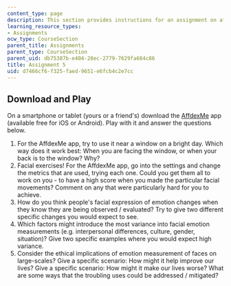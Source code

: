 ```yaml
---
content_type: page
description: This section provides instructions for an assignment on affective computing.
learning_resource_types:
- Assignments
ocw_type: CourseSection
parent_title: Assignments
parent_type: CourseSection
parent_uid: db75387b-e404-28ec-2779-7629fa684c86
title: Assignment 5
uid: d7466cf6-f325-faed-9651-e6fcb4c2e7cc
---
```


Download and Play
-----------------

On a smartphone or tablet (yours or a friend's) download the [AffdexMe](http://www.affectiva.com/solutions/mobile/) app (available free for iOS or Android). Play with it and answer the questions below.

1.  For the AffdexMe app, try to use it near a window on a bright day. Which way does it work best: When you are facing the window, or when your back is to the window? Why?
2.  Facial exercises! For the AffdexMe app, go into the settings and change the metrics that are used, trying each one. Could you get them all to work on you - to have a high score when you made the particular facial movements? Comment on any that were particularly hard for you to achieve.
3.  How do you think people's facial expression of emotion changes when they know they are being observed / evaluated? Try to give two different specific changes you would expect to see.
4.  Which factors might introduce the most variance into facial emotion measurements (e.g. interpersonal differences, culture, gender, situation)? Give two specific examples where you would expect high variance.
5.  Consider the ethical implications of emotion measurement of faces on large-scales? Give a specific scenario: How might it help improve our lives? Give a specific scenario: How might it make our lives worse? What are some ways that the troubling uses could be addressed / mitigated?